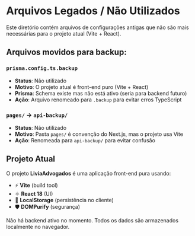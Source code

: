 # Arquivos Legados / Não Utilizados

Este diretório contém arquivos de configurações antigas que não são mais necessárias para o projeto atual (Vite + React).

## Arquivos movidos para backup:

### `prisma.config.ts.backup`
- **Status**: Não utilizado
- **Motivo**: O projeto atual é front-end puro (Vite + React)
- **Prisma**: Schema existe mas não está ativo (seria para backend futuro)
- **Ação**: Arquivo renomeado para `.backup` para evitar erros TypeScript

### `pages/` → `api-backup/`
- **Status**: Não utilizado
- **Motivo**: Pasta `pages/` é convenção do Next.js, mas o projeto usa Vite
- **Ação**: Renomeada para `api-backup/` para evitar confusão

## Projeto Atual

O projeto **LiviaAdvogados** é uma aplicação front-end pura usando:
- ⚡ **Vite** (build tool)
- ⚛️ **React 18** (UI)
- 💾 **LocalStorage** (persistência no cliente)
- 🛡️ **DOMPurify** (segurança)

Não há backend ativo no momento. Todos os dados são armazenados localmente no navegador.
